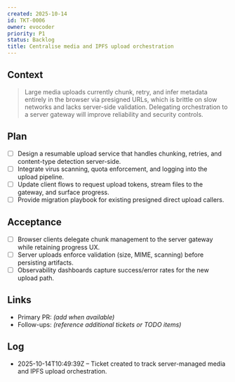 ```yaml
---
created: 2025-10-14
id: TKT-0006
owner: evocoder
priority: P1
status: Backlog
title: Centralise media and IPFS upload orchestration
---
```


## Context

> Large media uploads currently chunk, retry, and infer metadata entirely in the browser via presigned URLs, which is brittle on slow networks and lacks server-side validation. Delegating orchestration to a server gateway will improve reliability and security controls.

## Plan

- [ ] Design a resumable upload service that handles chunking, retries, and content-type detection server-side.
- [ ] Integrate virus scanning, quota enforcement, and logging into the upload pipeline.
- [ ] Update client flows to request upload tokens, stream files to the gateway, and surface progress.
- [ ] Provide migration playbook for existing presigned direct upload callers.

## Acceptance

- [ ] Browser clients delegate chunk management to the server gateway while retaining progress UX.
- [ ] Server uploads enforce validation (size, MIME, scanning) before persisting artifacts.
- [ ] Observability dashboards capture success/error rates for the new upload path.

## Links

- Primary PR: _(add when available)_
- Follow-ups: _(reference additional tickets or TODO items)_

## Log

- 2025-10-14T10:49:39Z – Ticket created to track server-managed media and IPFS upload orchestration.
